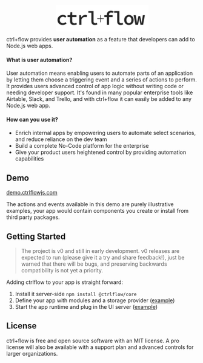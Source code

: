 <p align="center" style="margin-bottom: -5px">
  <img width="245" height="70" src="./docs/assets/Logo.PNG">
</p>

ctrl+flow provides **user automation** as a feature that developers can add to Node.js web apps. 

#### What is user automation? 

User automation means enabling users to automate parts of an application by letting them choose a triggering event and a series of actions to perform. It provides users advanced control of app logic without writing code or needing developer support. It's found in many popular enterprise tools like Airtable, Slack, and Trello, and with ctrl+flow it can easily be added to any Node.js web app.

#### How can you use it?
- Enrich internal apps by empowering users to automate select scenarios, and reduce reliance on the dev team
- Build a complete No-Code platform for the enterprise
- Give your product users heightened control by providing automation capabilities

## Demo

[demo.ctrlflowjs.com](https://demo.ctrlflowjs.com/)

The actions and events available in this demo are purely illustrative examples, your app would contain components you create or install from third party packages.

## Getting Started

> The project is v0 and still in early development. v0 releases are expected to run (please give it a try and share feedback!), just be warned that there will be bugs, and preserving backwards compatibility is not yet a priority.

Adding ctrlflow to your app is straight forward:

1) Install it server-side `npm install @ctrlflow/core`
2) Define your app with modules and a storage provider ([example](https://github.com/ctrlflowjs/ctrlflow/blob/main/examples/crm/src/ctrlflow/app.js))
3) Start the app runtime and plug in the UI server ([example](https://github.com/ctrlflowjs/ctrlflow/blob/main/examples/crm/src/server.js))

## License

ctrl+flow is free and open source software with an MIT license. A pro license will also be available with a support plan and advanced controls for larger organizations.
